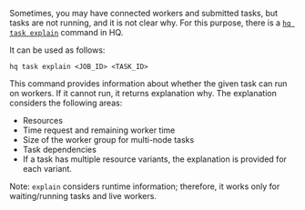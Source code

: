 Sometimes, you may have connected workers and submitted tasks, but tasks are not running, and it is not clear why. For
this purpose, there is a [`hq task explain`](cli:hq.task.explain) command in HQ.

It can be used as follows:

`hq task explain <JOB_ID> <TASK_ID>`

This command provides information about whether the given task can run on workers.
If it cannot run, it returns explanation why. The explanation considers the following areas:

* Resources
* Time request and remaining worker time
* Size of the worker group for multi-node tasks
* Task dependencies
* If a task has multiple resource variants, the explanation is provided for each variant.

Note: `explain` considers runtime information; therefore, it works only for waiting/running tasks and live workers.
